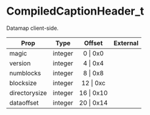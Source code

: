 # CompiledCaptionHeader_t
Datamap client-side.

|Prop|Type|Offset|External|
|---|:-:|:-:|--:|
|magic|integer|0 \| 0x0||
|version|integer|4 \| 0x4||
|numblocks|integer|8 \| 0x8||
|blocksize|integer|12 \| 0xc||
|directorysize|integer|16 \| 0x10||
|dataoffset|integer|20 \| 0x14||
